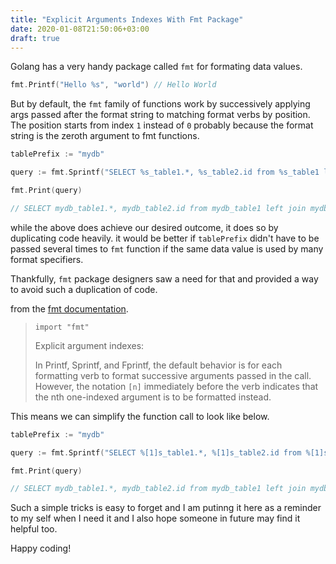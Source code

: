 ```yaml
---
title: "Explicit Arguments Indexes With Fmt Package"
date: 2020-01-08T21:50:06+03:00
draft: true
---
```


Golang has a very handy package called `fmt` for formating data values.

```Go
fmt.Printf("Hello %s", "world") // Hello World
```
But by default, the `fmt` family of functions work by successively applying args passed after the format string to matching format verbs by position. The position starts from index `1` instead of `0` probably because the format string is the zeroth argument to fmt functions.

```Go
tablePrefix := "mydb"

query := fmt.Sprintf("SELECT %s_table1.*, %s_table2.id from %s_table1 left join %s_table2 on %s_table2.id = %s_table1.id;",tablePrefix, tablePrefix, tablePrefix, tablePrefix, tablePrefix)

fmt.Print(query)

// SELECT mydb_table1.*, mydb_table2.id from mydb_table1 left join mydb_table2 on mydb_table2.id = mydb_table1.id;
```
while the above does achieve our desired outcome, it does so by duplicating code heavily. it would be better if `tablePrefix` didn't have to be passed several times to `fmt` function if the same data value is used by many format specifiers.

Thankfully, `fmt` package designers saw a need for that and provided a way to avoid such a duplication of code. 

from the [fmt documentation](https://golang.org/pkg/fmt/).

> `import "fmt"`       
>
>Explicit argument indexes:
>
>In Printf, Sprintf, and Fprintf, the default behavior is for each formatting verb to format successive arguments passed in the call. However, 
>the notation `[n]` immediately before the verb indicates that the nth one-indexed argument is to be formatted instead.


This means we can simplify the function call to look like below.

```Go
tablePrefix := "mydb"

query := fmt.Sprintf("SELECT %[1]s_table1.*, %[1]s_table2.id from %[1]s_table1 left join %[1]s_table2 on %[1]s_table2.id = %[1]s_table1.id;",tablePrefix) // notice only one data argument is needed if you use a position based trick

fmt.Print(query)

// SELECT mydb_table1.*, mydb_table2.id from mydb_table1 left join mydb_table2 on mydb_table2.id = mydb_table1.id;
```
Such a simple tricks is easy to forget and I am putinng it here as a reminder to my self when I need it and I also hope someone in future may find it helpful too.

Happy coding!
